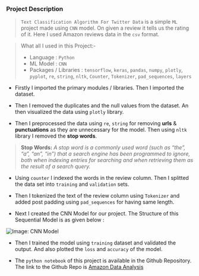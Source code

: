 ### Project Description

> `Text Classification Algorithm For Twitter Data` is a simple `ML` project made using `CNN` model. On given a review it tells us the rating of it. Here I used Amazon reviews data in the `csv` format.

> What all I used in this Project:-
> + Language : `Python`
> + ML Model : `CNN`
> + Packages / Libraries : `tensorflow`, `keras`, `pandas`, `numpy`, `plotly`, `pyplot`, `re`, `string`, `nltk`, `Counter`, `Tokenizer`, `pad_sequences`, `layers`


+ Firstly I imported the primary modules / libraries. Then I imported the dataset.

+ Then I removed the duplicates and the null values from the dataset. An then visualized the data using `plotly` library.

+ Then I preprocessed the data using `re`, `string` for removing **urls** & **punctuations** as they are unnecessary for the model. Then using `nltk` library I removed the **stop words**.

> **Stop Words:** *A stop word is a commonly used word (such as “the”, “a”, “an”, “in”) that a search engine has been programmed to ignore, both when indexing entries for searching and when retrieving them as the result of a search query.*

+ Using `counter` I indexed the words in the review column. Then I splitted the data set into `training`  and `validation` sets.

+ Then I tokenized the text of the review column using `Tokenizer` and added post padding using `pad_sequences` for having same length.

+ Next I created the CNN Model for our project. The Structure of this Sequential Model is as given below :

![Image: CNN Model](https://user-images.githubusercontent.com/71878747/212282179-e451efec-10ba-4706-b6c2-f7357bcb8840.png)

+ Then I trained the model using `training` dataset and validated the output. And also plotted the `loss` and `accuracy` of the model.

+ The `python notebook` of this project is available in the Github Repository. The link to the Github Repo is [Amazon Data Analysis](https://github.com/mnk17arts/Text-Classification-Algorithm-for-analysing-Amazon-Reviews-data)

